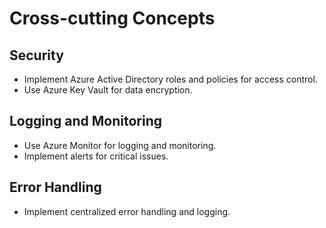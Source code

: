 # Cross-cutting Concepts

## Security
- Implement Azure Active Directory roles and policies for access control.
- Use Azure Key Vault for data encryption.

## Logging and Monitoring
- Use Azure Monitor for logging and monitoring.
- Implement alerts for critical issues.

## Error Handling
- Implement centralized error handling and logging.
